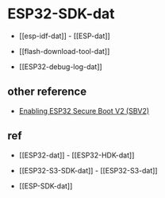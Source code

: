 
# ESP32-SDK-dat



- [[esp-idf-dat]] - [[ESP-dat]]

- [[flash-download-tool-dat]]

- [[ESP32-debug-log-dat]]


## other reference 

- [Enabling ESP32 Secure Boot V2 (SBV2)](https://www.hackster.io/syncom/enabling-esp32-secure-boot-v2-sbv2-df32d5)

## ref 

- [[ESP32-dat]] - [[ESP32-HDK-dat]]

- [[ESP32-S3-SDK-dat]] - [[ESP32-S3-dat]]

- [[ESP-SDK-dat]]